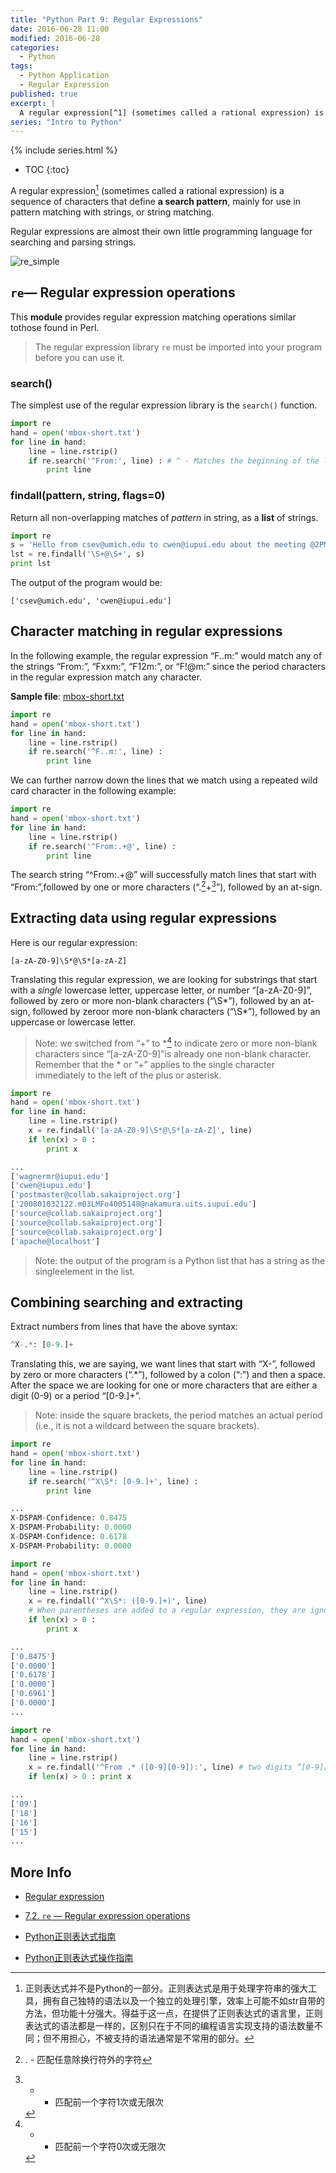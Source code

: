 ```yaml
---
title: "Python Part 9: Regular Expressions"
date: 2016-06-28 11:00
modified: 2016-06-28
categories:
  - Python
tags:
  - Python Application
  - Regular Expression
published: true
excerpt: |
  A regular expression[^1] (sometimes called a rational expression) is a sequence of characters that define **a search pattern**, mainly for use in pattern matching with strings, or string matching.
series: "Intro to Python"	
---
```

{% include series.html %}

* TOC
{:toc}

A regular expression[^1] (sometimes called a rational expression) is a sequence of characters that define **a search pattern**, mainly for use in pattern matching with strings, or string matching.

Regular expressions are almost their own little programming language for searching and parsing strings. 

![re_simple](http://images.cnblogs.com/cnblogs_com/huxi/WindowsLiveWriter/Python_10A67/re_simple_38246a58-83be-4adf-9f30-6d735e9b9b47.png)

## `re`— Regular expression operations

This **module** provides regular expression matching operations similar tothose found in Perl.

> The regular expression library `re` must be imported into your program before you can use it.

###  search()

The simplest use of the regular expression library is the `search()` function.

```python
import re
hand = open('mbox-short.txt')
for line in hand:
    line = line.rstrip()
    if re.search('^From:', line) : # ^ - Matches the beginning of the line.
        print line
```

### findall(pattern, string, flags=0)

Return all non-overlapping matches of *pattern* in string, as a **list** of strings.

```python
import re
s = 'Hello from csev@umich.edu to cwen@iupui.edu about the meeting @2PM'
lst = re.findall('\S+@\S+', s)
print lst
```

The output of the program would be:

```
['csev@umich.edu', 'cwen@iupui.edu']
```

## Character matching in regular expressions

In the following example, the regular expression “F..m:” would match any of the strings “From:”, “Fxxm:”, “F12m:”, or “F!@m:” since the period characters in the regular expression match any character.

**Sample file**: [mbox-short.txt](http://www.pythonlearn.com/code/mbox-short.txt)

```python
import re
hand = open('mbox-short.txt')
for line in hand:
    line = line.rstrip()
    if re.search('^F..m:', line) :
        print line
```

We can further narrow down the lines that we match using a repeated wild card character in the following example:

```python
import re
hand = open('mbox-short.txt')
for line in hand:
    line = line.rstrip()
    if re.search('^From:.+@', line) :
        print line
```

The search string “^From:.+@” will successfully match lines that start with “From:”,followed by one or more characters (“.[^2]+[^3]”), followed by an at-sign. 

## Extracting data using regular expressions

Here is our regular expression:

```
[a-zA-Z0-9]\S*@\S*[a-zA-Z]
```

Translating this regular expression, we are looking for substrings that start with a *single* lowercase letter, uppercase letter, or number “[a-zA-Z0-9]”, followed by zero or more non-blank characters (“\S*”), followed by an at-sign, followed by zeroor more non-blank characters (“\S*”), followed by an uppercase or lowercase letter.

> Note: we switched from “+” to  *[^4]  to indicate zero or more non-blank characters since “[a-zA-Z0-9]”is already one non-blank character. Remember that the  *  or “+” applies to the single character immediately to the left of the plus or asterisk.

```python
import re
hand = open('mbox-short.txt')
for line in hand:
    line = line.rstrip()
    x = re.findall('[a-zA-Z0-9]\S*@\S*[a-zA-Z]', line)
    if len(x) > 0 :
        print x

...
['wagnermr@iupui.edu']
['cwen@iupui.edu']
['postmaster@collab.sakaiproject.org']
['200801032122.m03LMFo4005148@nakamura.uits.iupui.edu']
['source@collab.sakaiproject.org']
['source@collab.sakaiproject.org']
['source@collab.sakaiproject.org']
['apache@localhost']
```

> Note: the output of the program is a Python list that has a string as the singleelement in the list.

## Combining searching and extracting

Extract numbers from lines that have the above syntax:

```python
^X-.*: [0-9.]+
```

Translating this, we are saying, we want lines that start with “X-”, followed by zero or more characters (“.*”), followed by a colon (“:”) and then a space. After the space we are looking for one or more characters that are either a digit (0-9) or a period “[0-9.]+”.

> Note:  inside the square brackets, the period matches an actual period (i.e., it is not a wildcard between the square brackets).

```python
import re
hand = open('mbox-short.txt')
for line in hand:
    line = line.rstrip()
    if re.search('^X\S*: [0-9.]+', line) :
        print line

...
X-DSPAM-Confidence: 0.8475
X-DSPAM-Probability: 0.0000
X-DSPAM-Confidence: 0.6178
X-DSPAM-Probability: 0.0000
```

```python
import re
hand = open('mbox-short.txt')
for line in hand:
    line = line.rstrip()
    x = re.findall('^X\S*: ([0-9.]+)', line) 
    # When parentheses are added to a regular expression, they are ignored for the purpose of matching, but allow you to extract a particular subset of the matched string rather than the whole string when using findall().
    if len(x) > 0 :
        print x

...
['0.8475']
['0.0000']
['0.6178']
['0.0000']
['0.6961']
['0.0000']
...
```

```python
import re
hand = open('mbox-short.txt')
for line in hand:
    line = line.rstrip()
    x = re.findall('^From .* ([0-9][0-9]):', line) # two digits “[0-9][0-9]”
    if len(x) > 0 : print x

...
['09']
['18']
['16']
['15']
...
```

## More Info

* [Regular expression](https://en.wikipedia.org/wiki/Regular_expression)  

* [7.2. `re` — Regular expression operations](https://docs.python.org/2/library/re.html)

* [Python正则表达式指南](http://www.cnblogs.com/huxi/archive/2010/07/04/1771073.html)

* [Python正则表达式操作指南](http://wiki.ubuntu.org.cn/Python%E6%AD%A3%E5%88%99%E8%A1%A8%E8%BE%BE%E5%BC%8F%E6%93%8D%E4%BD%9C%E6%8C%87%E5%8D%97)

[^1]: 正则表达式并不是Python的一部分。正则表达式是用于处理字符串的强大工具，拥有自己独特的语法以及一个独立的处理引擎，效率上可能不如str自带的方法，但功能十分强大。得益于这一点，在提供了正则表达式的语言里，正则表达式的语法都是一样的，区别只在于不同的编程语言实现支持的语法数量不同；但不用担心，不被支持的语法通常是不常用的部分。
[^2]: . - 匹配任意除换行符外的字符
[^3]: + - 匹配前一个字符1次或无限次
[^4]: * - 匹配前一个字符0次或无限次
